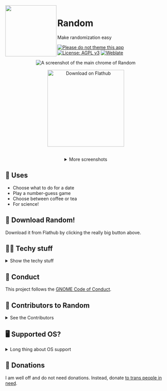 <img align="left" style="vertical-align: middle;" width="160" height="160" src="https://codeberg.org/foreverxml/random/raw/branch/main/data/icons/hicolor/scalable/apps/page.codeberg.foreverxml.Random.svg">

# Random
Make randomization easy

[![Please do not theme this app](https://stopthemingmy.app/badge.svg)](https://stopthemingmy.app) [![License: AGPL v3](https://img.shields.io/badge/license-AGPLv3-blue)](https://codeberg.org/foreverxml/random/src/branch/main/COPYING) [![Weblate](https://hosted.weblate.org/widgets/randomgtk/-/svg-badge.svg)](https://hosted.weblate.org/projects/randomgtk/random/)
<p align="center"><img alt="A screenshot of the main chrome of Random" src="https://codeberg.org/foreverxml/random/raw/branch/main/screenshots/number.png" /></p>

<p align="center"><a href='https://flathub.org/apps/details/page.codeberg.foreverxml.Random'><img width='240' alt='Download on Flathub' src='https://flathub.org/assets/badges/flathub-badge-en.png'/></a></p>

<br />

<details align="center">
<summary>More screenshots</summary>
<img alt="Roulette UI of Random" src="https://codeberg.org/foreverxml/random/raw/branch/main/screenshots/roulette.png" />
<img alt="Coin UI of Random" src="https://codeberg.org/foreverxml/random/raw/branch/main/screenshots/coin.png" />
</details>

## 🎰 Uses
- Choose what to do for a date
- Play a number-guess game
- Choose between coffee or tea
- For science!
## 📩 Download Random!
Download it from Flathub by clicking the really big button above.
## 👩‍💻️ Techy stuff
<details>
<summary>Show the techy stuff</summary>

### 📲 Another way to download
Head on over to the [Releases](https://codeberg.org/foreverxml/random/releases) page and grab the latest Flatpak, then install it.
#### 📝 A note
You can get it through the user-submitted AUR repo, but that will usually be out of date. The method I support the most is Flathub/Flatpak.
### 🛠️ Building Random
#### Flatpak
Clone this repo on GNOME Builder >= 3.28, open it, and click the *Build* button.
#### Native / Host
Clone this repo, and in the cloned directory run these commands:
```sh
meson _build --prefix=/usr && cd _build
sudo ninja install
```
You will need to install:
```
gdk-pixbuf2
glib2
gtk4
libadwaita
appstream-glib
meson
vala
```
#### Windows
I don't support anything but Flatpak. You will have to run this app through WSL, although Windows is such a privacy nightmare I do not support WSL. The app may be broken on Windows too. My reccomendation is to use this app on GNOME *NIX systems.
### 🌐 Translating Random
Help me make some po files! I'm not very fluent in any language except English, so translations would be appreciated. Do NOT include .mo files, I will reject your PR if so.
### 🛣️ Roadmap for Random
- [x] [GNOME GitLab mirror](https://gitlab.gnome.org/foreverxml/random)
- [x] ~~GitHub mirror~~ Ewww, GitHub? No thanks.
- [x] Copy result keyboard shortcut and menu item
- [x] Working translations (thanks to [teackot](https://codeberg.org/teackot) and [dimmednerd](https://codeberg.org/DiegoIvan)) 
- [ ] More translations
#### Roadmap for 1.1 - 1.2
- [x] Move Randomization functionality to different file
- [ ] `random:` links
#### Unimportant
- [ ] Windows package (LTS)
### 👩‍💻️ How to contribute to Random
<details>
<summary>Contributing</summary>

#### 🚀 A starting guide

- Make a PR (or message me on Matrix) adding yourself to the Contributors section in this README.
- Next, here are some things I will label as wontfix.
    - Anything against GNOME HIG
    - Something too advanced for this simple app And don't forget to test before your PR! Have a great day.
#### 🤓 EditorConfig
Make sure to follow the EditorConfig guidelines specified in the `.editorconfig` file. And check the [EditorConfig website](https://editorconfig.org/) to see if your IDE is compatible!

</details>
</details>

## 🤝 Conduct
This project follows the [GNOME Code of Conduct](https://wiki.gnome.org/Foundation/CodeOfConduct).

## 👥 Contributors to Random
<details>
<summary>See the Contributors</summary>

### 👥 The Contributors

- [foreverxml](https://codeberg.org/foreverxml) - 🐛🎨🤔🚧👀🌍⚠️💻
- [teackot](https://codeberg.org/teackot) - 🐛🌍⚠️💻
- [dimmednerd](https://codeberg.org/DiegoIvan) - 🐛🌍⚠️💻
- [oscfdezdz](https://codeberg.org/oscfdezdz) - 🐛⚠️💻
- [jimmac](https://codeberg.org/jimmac) - 🎨

Uses the [All Contributors Emoji Key](https://allcontributors.org/docs/en/emoji-key).
</details>

## 🖥️ Supported OS?

<details><summary>Long thing about OS support</summary>

### 🐧 Linux
Already supported; this is the main support!
### 🪟 Windows
Not for right now. Check the Roadmap for details on Windows support. And if you do want Windows, get ready to build it yourself.
### 🍏 MacOS and/or iOS
No, never. I am against all Apple platforms, and Random will never have a Mac package. I don't think GTK is supported on iOS either, though.
### 🤖 Android
GTK isn't supported yet, but I would publish on [F-Droid](https://fdroid.org).

</details>

## 💸 Donations
I am well off and do not need donations. Instead, donate [to trans people in need](https://nitter.snopyta.org/search?q=%23TransCrowdFund).
